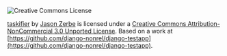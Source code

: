 ![Creative Commons License](http://i.creativecommons.org/l/by-nc/3.0/88x31.png)

[taskifier](https://github.com/jzerbe/taskifier) by [Jason Zerbe](http://vraidsys.com/) is licensed under a
[Creative Commons Attribution-NonCommercial 3.0 Unported License](http://creativecommons.org/licenses/by-nc/3.0/deed.en_US).
Based on a work at [https://github.com/django-nonrel/django-testapp](https://github.com/django-nonrel/django-testapp).
